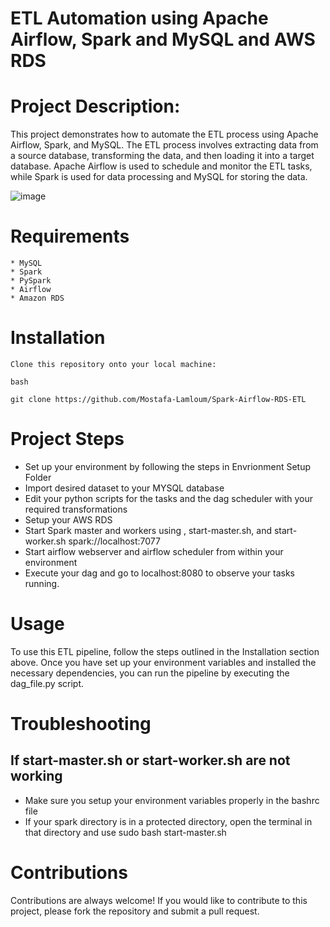 # ETL Automation using Apache Airflow, Spark and MySQL and AWS RDS

# Project Description:
This project demonstrates how to automate the ETL process using Apache Airflow, Spark, and MySQL. The ETL process involves extracting data from a source database, transforming the data, and then loading it into a target database. Apache Airflow is used to schedule and monitor the ETL tasks, while Spark is used for data processing and MySQL for storing the data. 


![image](https://user-images.githubusercontent.com/122913395/229295365-8fafcb9e-8052-41a4-b0df-e00db0a1ebc7.png)


# Requirements

    * MySQL
    * Spark
    * PySpark
    * Airflow
    * Amazon RDS

# Installation

    Clone this repository onto your local machine:

    bash

    git clone https://github.com/Mostafa-Lamloum/Spark-Airflow-RDS-ETL


# Project Steps
* Set up your environment by following the steps in Envrionment Setup Folder
* Import desired dataset to your MYSQL database 
* Edit your python scripts for the tasks and the dag scheduler with your required transformations
* Setup your AWS RDS
* Start Spark master and workers using , start-master.sh, and start-worker.sh spark://localhost:7077    
* Start airflow webserver and airflow scheduler from within your environment
* Execute your dag and go to localhost:8080 to observe your tasks running.



# Usage

To use this ETL pipeline, follow the steps outlined in the Installation section above. Once you have set up your environment variables and installed the necessary dependencies, you can run the pipeline by executing the dag_file.py script.

# Troubleshooting 
## If start-master.sh or start-worker.sh are not working   
* Make sure you setup your environment variables properly in the bashrc file 
* If your spark directory is in a protected directory, open the terminal in that directory and use sudo bash start-master.sh



# Contributions

Contributions are always welcome! If you would like to contribute to this project, please fork the repository and submit a pull request.


